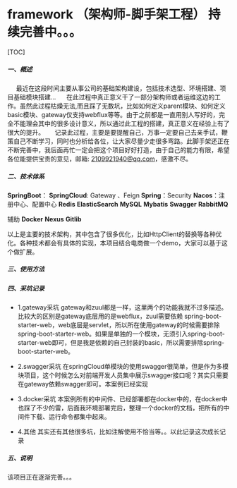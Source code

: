 #        framework （架构师-脚手架工程） 持续完善中。。。
[TOC]

##### 一、概述
&nbsp; &nbsp; &nbsp;最近在这段时间主要从事公司的基础架构建设，包括技术选型、环境搭建、项目基础模块搭建...
&nbsp; &nbsp; &nbsp;在此过程中真正意义干了一部分架构师或者运维这边的工作。虽然此过程枯燥无法,而且踩了无数坑，比如如何定义parent模块、如何定义basic模块、gateway仅支持webflux等等。由于之前都是一直用别人写好的，完全不能理会其中的很多设计意义，所以通过此工程的搭建，真正意义在经验上有了很大的提升。
&nbsp; &nbsp; &nbsp;记录此过程，主要是要提醒自己，万事一定要自己去亲手试，鞭策自己不断学习，同时也分析给各位，让大家尽量少走很多弯路。此脚手架还正在不断完善中，我后面再忙一定会把这个项目好好打造，由于自己的能力有限，希望各位能提供宝贵的意见，邮箱: 2109921940@qq.com，感激不尽。

##### 二、技术体系
**SpringBoot**：
**SpringCloud**: Gateway 、Feign
**Spring**：Security
**Nacos**：注册中心、配置中心
**Redis**
**ElasticSearch**
**MySQL**
**Mybatis**
**Swagger**
**RabbitMQ**

辅助
**Docker**
**Nexus**
**Gitlib**


以上是主要的技术架构，其中包含了很多优化，比如HttpClient的替换等各种优化。各种技术都会有具体的实现，本项目结合电商做一个demo，大家可以基于这个做扩展。

##### 三、使用方法


##### 四、采坑记录
* 1.gateway采坑
gateway和zuul都是一样，这里两个的功能我就不过多描述。比较大的区别是gateway底层用的是webflux，zuul需要依赖 spring-boot-starter-web，web底层是servlet，所以所在使用gateway的时候需要排除spring-boot-starter-web。如果是单独的一个模块，无须引入spring-boot-starter-web即可，但是我是依赖的自己封装的basic，所以需要排除spring-boot-starter-web。

* 2.swagger采坑
在springCloud单模块的使用swagger很简单，但是作为多模块项目，这个时候怎么对前端开发人员集中展示swagger接口呢？其实只需要在gateway依赖swagger即可。本案例已经实现

* 3.docker采坑
本案例所有的中间件、已经部署都在docker中的，在docker中也踩了不少的雷，后面我环境部署完后，整理一个docker的文档，把所有的中间件下载、运行命令都集中起来。

* 4.其他
其实还有其他很多坑，比如注解使用不恰当等。。以此记录这次成长记录

##### 五、说明
该项目正在逐渐完善。。。


















